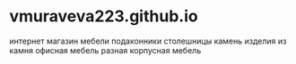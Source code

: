 # vmuraveva223.github.io
интернет магазин мебели
подаконники 
столешницы 
камень
изделия из камня
офисная мебель 
разная корпусная мебель
